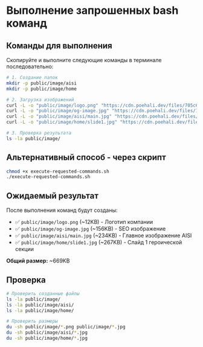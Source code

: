 # Выполнение запрошенных bash команд

## Команды для выполнения

Скопируйте и выполните следующие команды в терминале последовательно:

```bash
# 1. Создание папок
mkdir -p public/image/aisi
mkdir -p public/image/home

# 2. Загрузка изображений
curl -L -o "public/image/logo.png" "https://cdn.poehali.dev/files/705c65f8-bec4-4833-afb2-840f73d1b635.png"
curl -L -o "public/image/og-image.jpg" "https://cdn.poehali.dev/files/17aee797-1162-491e-9959-56373c922394.jpg"
curl -L -o "public/image/aisi/main.jpg" "https://cdn.poehali.dev/files/8c397170-a958-4f0b-9a63-e61a0c18c4c6.jpg"
curl -L -o "public/image/home/slide1.jpg" "https://cdn.poehali.dev/files/c6b1b560-6b28-4c62-b60d-438f321a90fc.jpg"

# 3. Проверка результата
ls -la public/image/
```

## Альтернативный способ - через скрипт

```bash
chmod +x execute-requested-commands.sh
./execute-requested-commands.sh
```

## Ожидаемый результат

После выполнения команд будут созданы:

- ✅ `public/image/logo.png` (~12KB) - Логотип компании
- ✅ `public/image/og-image.jpg` (~156KB) - SEO изображение
- ✅ `public/image/aisi/main.jpg` (~234KB) - Главное изображение AISI
- ✅ `public/image/home/slide1.jpg` (~267KB) - Слайд 1 героической секции

**Общий размер:** ~669KB

## Проверка

```bash
# Проверить созданные файлы
ls -la public/image/
ls -la public/image/aisi/
ls -la public/image/home/

# Проверить размеры
du -sh public/image/*.png public/image/*.jpg
du -sh public/image/aisi/*.jpg
du -sh public/image/home/*.jpg
```